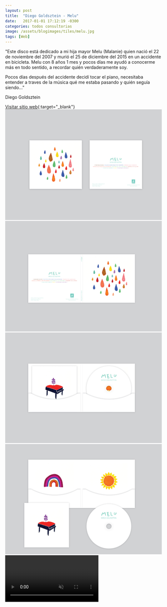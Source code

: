 ```yaml
---
layout: post
title:  "Diego Goldsztein - Melu"
date:   2017-01-01 17:12:19 -0300
categories: todos consultorias
image: /assets/blogimages/tiles/melu.jpg
tags: [Web]
---
```

"Este disco está dedicado a mi hija mayor Melu (Malanie) quien nació el 22 de noviembre del 2007 y murió el 25 de diciembre del 2015 en un accidente en bicicleta. Melu con 8 años 1 mes y pocos días me ayudó a conocerme más en todo sentido, a recordar quién verdaderamente soy.

Pocos días después del accidente decidí tocar el piano, necesitaba entender a traves de la música qué me estaba pasando y quién seguía siendo..."

Diego Goldsztein

[Visitar sitio web](http://meluweb.com/){:target="_blank"}
<img class="post-image-full" src="/assets/blogimages/melu-1.jpg">
<img class="post-image-full" src="/assets/blogimages/melu-2.jpg">
<img class="post-image-full" src="/assets/blogimages/melu-3.jpg">
<img class="post-image-full" src="/assets/blogimages/melu-4.jpg">
<video autobuffer autoPlay loop muted><source src="/assets/blogimages/melu-5.mp4" type="video/mp4" /></video>
